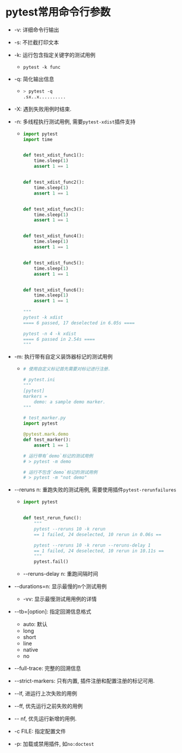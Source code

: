 # pytest常用命令行参数

* -v: 详细命令行输出

* -s: 不拦截打印文本

* -k: 运行包含指定关键字的测试用例

  * ```ba
    pytest -k func
    ```

* -q: 简化输出信息

  * ```bash
    > pytest -q     
    .sx..x..........    
    ```

* -X: 遇到失败用例时结束.

* -n: 多线程执行测试用例, 需要`pytest-xdist`插件支持

  * ```python
    import pytest
    import time
    
    
    def test_xdist_func1():
        time.sleep(1)
        assert 1 == 1
    
    
    def test_xdist_func2():
        time.sleep(1)
        assert 1 == 1
    
    
    def test_xdist_func3():
        time.sleep(1)
        assert 1 == 1
    
    
    def test_xdist_func4():
        time.sleep(1)
        assert 1 == 1
    
    
    def test_xdist_func5():
        time.sleep(1)
        assert 1 == 1
    
    
    def test_xdist_func6():
        time.sleep(1)
        assert 1 == 1
        
    """
    pytest -k xdist     
    ==== 6 passed, 17 deselected in 6.05s ====
    
    pytest -n 4 -k xdist
    ==== 6 passed in 2.54s ====
    """
    
    ```

* -m: 执行带有自定义装饰器标记的测试用例

  * ```python
    # 使用自定义标记首先需要对标记进行注册.
    
    # pytest.ini
    """
    [pytest]
    markers = 
        demo: a sample demo marker.
    """
    
    # test_marker.py
    import pytest
    
    @pytest.mark.demo
    def test_marker():
        assert 1 == 1
    
    # 运行带有`demo`标记的测试用例    
    # > pytest -m demo
    
    # 运行不包含`demo`标记的测试用例
    # > pytest -m "not demo"
    ```

* --reruns n: 重跑失败的测试用例, 需要使用插件`pytest-rerunfailures`

  * ```python
    import pytest
    
    
    def test_rerun_func():
        """
        pytest --reruns 10 -k rerun
        == 1 failed, 24 deselected, 10 rerun in 0.06s ==
    
        pytest --reruns 10 -k rerun --reruns-delay 1
        == 1 failed, 24 deselected, 10 rerun in 10.11s ==
        """
        pytest.fail()
    
    ```

  * --reruns-delay n: 重跑间隔时间

* --durations=n: 显示最慢的n个测试用例

  * -vv: 显示最慢测试用用例的详情

* --tb=[option]: 指定回溯信息格式

  * auto: 默认
  * long
  * short
  * line
  * native
  * no

* --full-trace: 完整的回溯信息

* --strict-markers: 只有内置, 插件注册和配置注册的标记可用.

* --lf, 进运行上次失败的用例

* --ff, 优先运行之前失败的用例

* -- nf, 优先运行新增的用例.

* -c FILE: 指定配置文件

* -p: 加载或禁用插件, 如`no:doctest`
